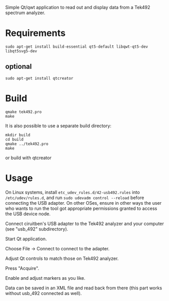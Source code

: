 Simple Qt/qwt application to read out and display data from a Tek492
spectrum analyzer.

# Requirements

```
sudo apt-get install build-essential qt5-default libqwt-qt5-dev libqt5svg5-dev
```

## optional

```
sudo apt-get install qtcreator
```

# Build

```
qmake tek492.pro
make
```

It is also possible to use a separate build directory:

```
mkdir build
cd build
qmake ../tek492.pro
make
```

or build with qtcreator

# Usage

On Linux systems, install `etc_udev_rules.d/42-usb492.rules` into
`/etc/udev/rules.d`, and run `sudo udevadm control --reload` before
connecting the USB adapter. On other OSes, ensure in other ways the
user who wants to run the tool got appropriate permissions granted to
access the USB device node.

Connect ciruitben's USB adapter to the Tek492 analyzer and your computer
(see "usb_492" subdirectory).

Start Qt application.

Choose File -> Connect to connect to the adapter.

Adjust Qt controls to match those on Tek492 analyzer.

Press "Acquire".

Enable and adjust markers as you like.

Data can be saved in an XML file and read back from there (this part works
without usb_492 connected as well).
